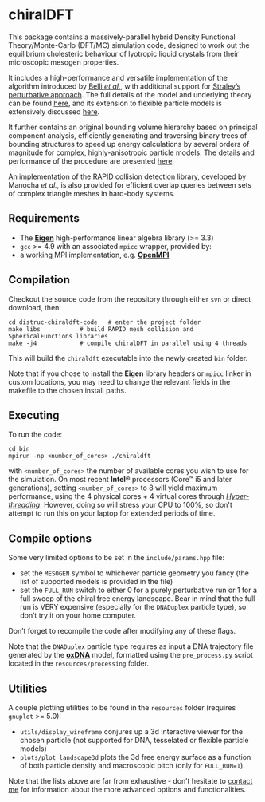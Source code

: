 # chiralDFT

This package contains a massively-parallel hybrid Density Functional Theory/Monte-Carlo (DFT/MC) simulation code, designed to work out the equilibrium cholesteric behaviour of lyotropic liquid crystals from their microscopic mesogen properties.

It includes a high-performance and versatile implementation of the algorithm introduced by [Belli *et al.*](http://dx.doi.org/10.1103/PhysRevE.90.020503), with additional support for [Straley’s perturbative approach](http://dx.doi.org/10.1103/PhysRevA.14.1835). The full details of the model and underlying theory can be found [here](http://dx.doi.org/10.1063/1.4982934), and its extension to flexible particle models is extensively discussed [here](http://dx.doi.org/10.1080/00268976.2018.1464226).

It further contains an original bounding volume hierarchy based on principal component analysis, efficiently generating and traversing binary trees of bounding structures to speed up energy calculations by several orders of magnitude for complex, highly-anisotropic particle models. The details and performance of the procedure are presented [here](http://dx.doi.org/10.1063/1.5002666).

An implementation of the [RAPID](http://dx.doi.org/10.1145/237170.237244) collision detection library, developed by Manocha *et al.*, is also provided for efficient overlap queries between sets of complex triangle meshes in hard-body systems.


## Requirements

* The [**Eigen**](https://eigen.tuxfamily.org) high-performance linear algebra library (>= 3.3)
* `gcc` >= 4.9 with an associated `mpicc` wrapper, provided by:
* a working MPI implementation, e.g. [**OpenMPI**](https://www.open-mpi.org)



## Compilation

Checkout the source code from the repository through either `svn` or direct download, then:

~~~shell
cd distruc-chiraldft-code	# enter the project folder
make libs			# build RAPID mesh collision and SphericalFunctions libraries
make -j4			# compile chiralDFT in parallel using 4 threads
~~~

This will build the `chiraldft` executable into the newly created `bin` folder.

Note that if you chose to install the **Eigen** library headers or `mpicc` linker in custom locations, you may need to change the relevant fields in the makefile to the chosen install paths.



## Executing

To run the code:

~~~shell
cd bin
mpirun -np <number_of_cores> ./chiraldft
~~~

with `<number_of_cores>` the number of available cores you wish to use for the simulation.
On most recent **Intel**® processors (Core™ i5 and later generations), setting `<number_of_cores>` to 8 will yield maximum performance, using the 4 physical cores + 4 virtual cores through [*Hyper-threading*](https://en.wikipedia.org/wiki/Hyper-threading). However, doing so will stress your CPU to 100%, so don't attempt to run this on your laptop for extended periods of time.



## Compile options

Some very limited options to be set in the `include/params.hpp` file:

* set the `MESOGEN` symbol to whichever particle geometry you fancy (the list of supported models is provided in the file)
* set the `FULL_RUN` switch to either 0 for a purely perturbative run or 1 for a full sweep of the chiral free energy landscape. Bear in mind that the full run is VERY expensive (especially for the `DNADuplex` particle type), so don’t try it on your home computer.

Don’t forget to recompile the code after modifying any of these flags.

Note that the `DNADuplex` particle type requires as input a DNA trajectory file generated by the [**oxDNA**](https://sourceforge.net/projects/oxdna/) model, formatted using the `pre_process.py` script located in the `resources/processing` folder.



## Utilities

A couple plotting utilities to be found in the `resources` folder (requires `gnuplot` >= 5.0):

* `utils/display_wireframe` conjures up a 3d interactive viewer for the chosen particle (not supported for DNA, tesselated or flexible particle models)
* `plots/plot_landscape3d` plots the 3d free energy surface as a function of both particle density and macroscopic pitch (only for `FULL_RUN=1`).

Note that the lists above are far from exhaustive - don’t hesitate to [contact me](mailto:maxime.tortora@chem.ox.ac.uk) for information about the more advanced options and functionalities.
